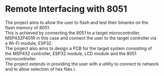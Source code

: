 # Remote Interfacing with 8051

The project aims to allow the user to flash and test their binaries on the flash memory of 8051.\
This is achieved by connecting the 8051 to a target microcontroller, MSP432P401R in this case and connect the user to the target controller via a Wi-Fi module, ESP32.\
The project also aims to design a PCB for the target system consisting of the MSP432 controller, ESP32 module, LCD module and the 8051 microcontroller.\
The project extends in providing the user with a utility to connect to network and to allow selection of hex files.\

